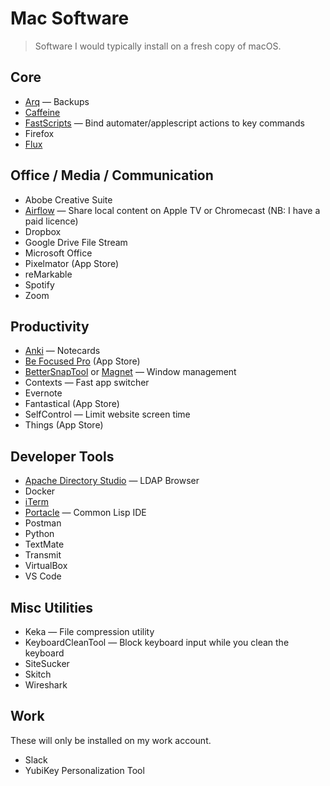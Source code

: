# Mac Software

> Software I would typically install on a fresh copy of macOS.

## Core
* [Arq](https://www.arqbackup.com/) — Backups
* [Caffeine](https://www.intelliscapesolutions.com/apps/caffeine)
* [FastScripts](https://red-sweater.com/fastscripts/) — Bind automater/applescript actions to key commands
* Firefox
* [Flux](https://justgetflux.com/)

## Office / Media / Communication
* Abobe Creative Suite
* [Airflow](https://airflow.app/) — Share local content on Apple TV or Chromecast (NB: I have a paid licence)
* Dropbox
* Google Drive File Stream
* Microsoft Office
* Pixelmator (App Store)
* reMarkable
* Spotify
* Zoom

## Productivity
* [Anki](https://apps.ankiweb.net/) — Notecards
* [Be Focused Pro](https://apps.apple.com/us/app/be-focused-pro-focus-timer/id961632517) (App Store)
* [BetterSnapTool](https://folivora.ai/bettersnaptool) or [Magnet](https://magnet.crowdcafe.com/) — Window management
* Contexts — Fast app switcher
* Evernote
* Fantastical (App Store)
* SelfControl — Limit website screen time
* Things (App Store)

## Developer Tools
* [Apache Directory Studio](https://directory.apache.org/studio/) — LDAP Browser
* Docker
* [iTerm](https://www.iterm2.com/)
* [Portacle](https://portacle.github.io/) — Common Lisp IDE
* Postman
* Python
* TextMate
* Transmit
* VirtualBox
* VS Code

## Misc Utilities
* Keka — File compression utility
* KeyboardCleanTool — Block keyboard input while you clean the keyboard
* SiteSucker
* Skitch
* Wireshark

## Work
These will only be installed on my work account.
* Slack
* YubiKey Personalization Tool
